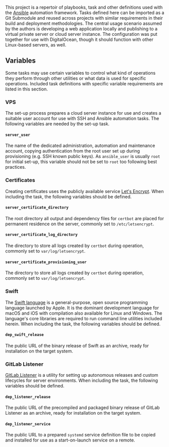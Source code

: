 This project is a repertoir of playbooks, task and other definitions used with the [Ansible](https://www.ansible.com/resources/get-started) automation framework. Tasks defined here can be imported as a Git Submodule and reused across projects with similar requirements in their build and deployment methodologies. The central usage scenario assumed by the authors is developing a web application locally and publishing to a virtual private server or cloud server instance. The configuration was put together for use with DigitalOcean, though it should function with other Linux-based servers, as well.

## Variables

Some tasks may use certain variables to control what kind of operations they perform through other utilities or what data is used for specific operations. Included task definitions with specific variable requirements are listed in this section.

### VPS

The set-up process prepares a cloud server instance for use and creates a suitable user account for use with SSH and Ansible automation tasks. The following variables are needed by the set-up task.

#### `server_user`

The name of the dedicated administration, automation and maintenance account, copying authentication from the root user set up during provisioning (e.g. SSH known public keys). As `ansible_user` is usually `root` for initial set-up, this variable should not be set to `root` too following best practices.

### Certificates

Creating certificates uses the publicly available service [Let's Encrypt](https://letsencrypt.org). When including the task, the following variables should be defined.

#### `server_certificate_directory`
The root directory all output and dependency files for `certbot` are placed for permanent residence on the server, commonly set to `/etc/letsencrypt`.

#### `server_certificate_log_directory`
The directory to store all logs created by `certbot` during operation, commonly set to `var/log/letsencrypt`.

#### `server_certificate_provisioning_user`
The directory to store all logs created by `certbot` during operation, commonly set to `var/log/letsencrypt`.

### Swift

The [Swift language](https://swift.org) is a general-purpose, open source programming language launched by Apple. It is the dominant development language for macOS and iOS with compilation also available for Linux and Windows. The language's core libraries are required to run command line utilities included herein. When including the task, the following variables should be defined.

#### `dep_swift_release`
The public URL of the binary release of Swift as an archive, ready for installation on the target system.

### GitLab Listener

[GitLab Listener](https://gitlab.com/apricum/gitlab-listener) is a utility for setting up autonomous releases and custom lifecycles for server environments. When including the task, the following variables should be defined.

#### `dep_listener_release`
The public URL of the precompiled and packaged binary release of GitLab Listener as an archive, ready for installation on the target system.

#### `dep_listener_service`
The public URL to a prepared `systemd` service definition file to be copied and installed for use as a start-on-launch service on a remote.